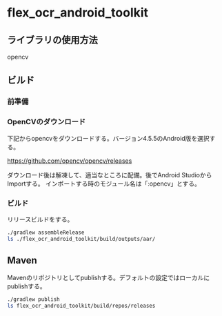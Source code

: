 # flex_ocr_android_toolkit

## ライブラリの使用方法

opencv


## ビルド

### 前準備

### OpenCVのダウンロード

下記からopencvをダウンロードする。バージョン4.5.5のAndroid版を選択する。

https://github.com/opencv/opencv/releases

ダウンロード後は解凍して、適当なところに配備。後でAndroid StudioからImportする。
インポートする時のモジュール名は「:opencv」とする。


### ビルド
リリースビルドをする。

```bash
./gradlew assembleRelease
ls ./flex_ocr_android_toolkit/build/outputs/aar/
```

## Maven

Mavenのリポジトリとしてpublishする。デフォルトの設定ではローカルにpublishする。

```bash
./gradlew publish
ls flex_ocr_android_toolkit/build/repos/releases
```